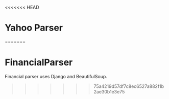 <<<<<<< HEAD
# Yahoo Parser
=======
# FinancialParser
Financial parser uses Django and BeautifulSoup.
>>>>>>> 75a4219d57df7c8ec6527a882f1b2ae30b1e3e75
